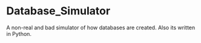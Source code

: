 # Database_Simulator
 A non-real and bad simulator of how databases are created. Also its written in Python.
